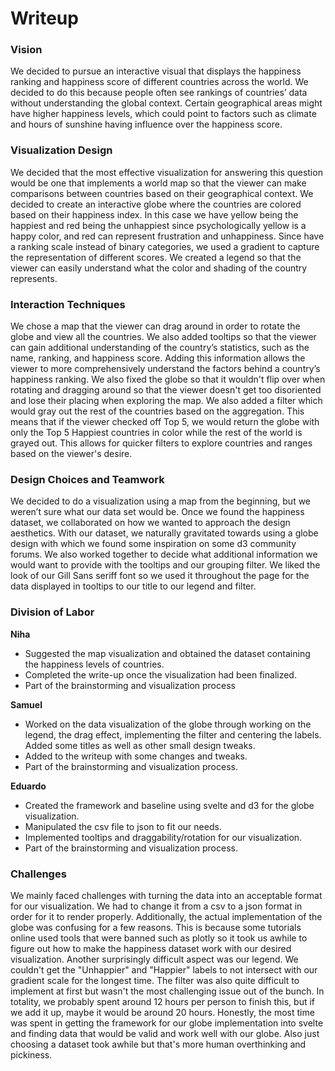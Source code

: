 # Writeup

### Vision
We decided to pursue an interactive visual that displays the happiness ranking and happiness score of different countries across the world.
We decided to do this because people often see rankings of countries’ data without understanding the global context. 
Certain geographical areas might have higher happiness levels, which could point to factors such as climate and hours of sunshine having influence over the happiness score.


### Visualization Design
We decided that the most effective visualization for answering this question would be one that implements a world map so that the viewer can make comparisons between countries based on their geographical context. We decided to create an interactive globe where the countries are colored based on their happiness index. In this case we have yellow being the happiest and red being the unhappiest since psychologically yellow is a happy color, and red can represent frustration and unhappiness. Since have a ranking scale instead of binary categories, we used a gradient to capture the representation of different scores. We created a legend so that the viewer can easily understand what the color and shading of the country represents. 


### Interaction Techniques
We chose a map that the viewer can drag around in order to rotate the globe and view all the countries. We also added tooltips so that the viewer can gain additional understanding of the country’s statistics, such as the name, ranking, and happiness score. Adding this information allows the viewer to more comprehensively understand the factors behind a country’s happiness ranking. We also fixed the globe so that it wouldn't flip over when rotating and dragging around so that the viewer doesn't get too disoriented and lose their placing when exploring the map. We also added a filter which would gray out the rest of the countries based on the aggregation. This means that if the viewer checked off Top 5, we would return the globe with only the Top 5 Happiest countries in color while the rest of the world is grayed out. This allows for quicker filters to explore countries and ranges based on the viewer's desire. 

### Design Choices and Teamwork
We decided to do a visualization using a map from the beginning, but we weren’t sure what our data set would be. Once we found the happiness dataset, we collaborated on how we wanted to approach the design aesthetics. With our dataset, we naturally gravitated towards using a globe design with which we found some inspiration on some d3 community forums. We also worked together to decide what additional information we would want to provide with the tooltips and our grouping filter. We liked the look of our Gill Sans seriff font so we used it throughout the page for the data displayed in tooltips to our title to our legend and filter.

### Division of Labor
**Niha**
- Suggested the map visualization and obtained the dataset containing the happiness levels of countries.
- Completed the write-up once the visualization had been finalized.
- Part of the brainstorming and visualization process

**Samuel**
- Worked on the data visualization of the globe through working on the legend, the drag effect, implementing the filter and centering the labels. Added some titles as well as other small design tweaks.
- Added to the writeup with some changes and tweaks.
- Part of the brainstorming and visualization process.

**Eduardo**
- Created the framework and baseline using svelte and d3 for the globe visualization.
- Manipulated the csv file to json to fit our needs.
- Implemented tooltips and draggability/rotation for our visualization.
- Part of the brainstorming and visualization process.

### Challenges
We mainly faced challenges with turning the data into an acceptable format for our visualization. We had to change it from a csv to a json format in order for it to render properly. Additionally, the actual implementation of the globe was confusing for a few reasons. This is because some tutorials online used tools that were banned such as plotly so it took us awhile to figure out how to make the happiness dataset work with our desired visualization. Another surprisingly difficult aspect was our legend. We couldn't get the "Unhappier" and "Happier" labels to not intersect with our gradient scale for the longest time. The filter was also quite difficult to implement at first but wasn't the most challenging issue out of the bunch. In totality, we probably spent around 12 hours per person to finish this, but if we add it up, maybe it would be around 20 hours. Honestly, the most time was spent in getting the framework for our globe implementation into svelte and finding data that would be valid and work well with our globe. Also just choosing a dataset took awhile but that's more human overthinking and pickiness.
